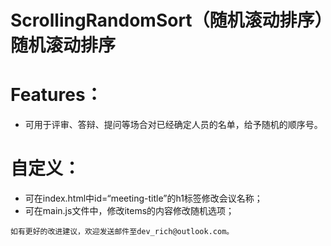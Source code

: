 # ScrollingRandomSort（随机滚动排序）随机滚动排序

# Features：
* 可用于评审、答辩、提问等场合对已经确定人员的名单，给予随机的顺序号。

# 自定义： 
* 可在index.html中id=“meeting-title”的h1标签修改会议名称；
* 可在main.js文件中，修改items的内容修改随机选项；

```
如有更好的改进建议，欢迎发送邮件至dev_rich@outlook.com。
```

